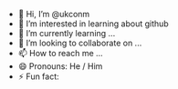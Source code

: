 - 👋 Hi, I’m @ukconm
- 👀 I’m interested in learning about github
- 🌱 I’m currently learning ...
- 💞️ I’m looking to collaborate on ...
- 📫 How to reach me ...
- 😄 Pronouns: He / Him
- ⚡ Fun fact: 

<!---
ukconm/ukconm is a ✨ special ✨ repository because its `README.md` (this file) appears on your GitHub profile.
You can click the Preview link to take a look at your changes.
--->

